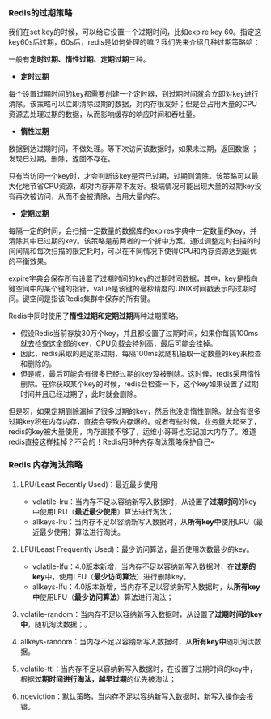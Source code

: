 ### Redis的过期策略

我们在set key的时候，可以给它设置一个过期时间，比如expire key 60。指定这key60s后过期，60s后，redis是如何处理的嘛？我们先来介绍几种过期策略哈：

一般有**定时过期、惰性过期、定期过期**三种。

- **定时过期**

每个设置过期时间的key都需要创建一个定时器，到过期时间就会立即对key进行清除。该策略可以立即清除过期的数据，对内存很友好；但是会占用大量的CPU资源去处理过期的数据，从而影响缓存的响应时间和吞吐量。

- **惰性过期**

数据到达过期时间，不做处理。等下次访问该数据时，如果未过期，返回数据 ；发现已过期，删除，返回不存在。

只有当访问一个key时，才会判断该key是否已过期，过期则清除。该策略可以最大化地节省CPU资源，却对内存非常不友好。极端情况可能出现大量的过期key没有再次被访问，从而不会被清除，占用大量内存。

- **定期过期**

每隔一定的时间，会扫描一定数量的数据库的expires字典中一定数量的key，并清除其中已过期的key。该策略是前两者的一个折中方案。通过调整定时扫描的时间间隔和每次扫描的限定耗时，可以在不同情况下使得CPU和内存资源达到最优的平衡效果。

expire字典会保存所有设置了过期时间的key的过期时间数据，其中，key是指向键空间中的某个键的指针，value是该键的毫秒精度的UNIX时间戳表示的过期时间。键空间是指该Redis集群中保存的所有键。

Redis中同时使用了**惰性过期和定期过期**两种过期策略。

- 假设Redis当前存放30万个key，并且都设置了过期时间，如果你每隔100ms就去检查这全部的key，CPU负载会特别高，最后可能会挂掉。
- 因此，redis采取的是定期过期，每隔100ms就随机抽取一定数量的key来检查和删除的。
- 但是呢，最后可能会有很多已经过期的key没被删除。这时候，redis采用惰性删除。在你获取某个key的时候，redis会检查一下，这个key如果设置了过期时间并且已经过期了，此时就会删除。

但是呀，如果定期删除漏掉了很多过期的key，然后也没走惰性删除。就会有很多过期key积在内存内存，直接会导致内存爆的。或者有些时候，业务量大起来了，redis的key被大量使用，内存直接不够了，运维小哥哥也忘记加大内存了。难道redis直接这样挂掉？不会的！Redis用8种内存淘汰策略保护自己~

### Redis 内存淘汰策略

1. LRU(Least Recently Used)：最近最少使用
   - volatile-lru：当内存不足以容纳新写入数据时，从设置了**过期时间**的key中使用LRU（**最近最少使用**）算法进行淘汰；
   - allkeys-lru：当内存不足以容纳新写入数据时，从**所有key中**使用LRU（最近最少使用）算法进行淘汰。

2. LFU(Least Frequently Used)：最少访问算法，最近使用次数最少的key。
   - volatile-lfu：4.0版本新增，当内存不足以容纳新写入数据时，在**过期的key**中，使用LFU（**最少访问算法**）进行删除key。
   - allkeys-lfu：4.0版本新增，当内存不足以容纳新写入数据时，从**所有key中**使用LFU（**最少访问算法**）算法进行淘汰；

3. volatile-random：当内存不足以容纳新写入数据时，从设置了**过期时间的key中**，随机淘汰数据；。
4. allkeys-random：当内存不足以容纳新写入数据时，从**所有key中**随机淘汰数据。
5. volatile-ttl：当内存不足以容纳新写入数据时，在设置了过期时间的key中，根据**过期时间进行淘汰，越早过期**的优先被淘汰；
6. noeviction：默认策略，当内存不足以容纳新写入数据时，新写入操作会报错。